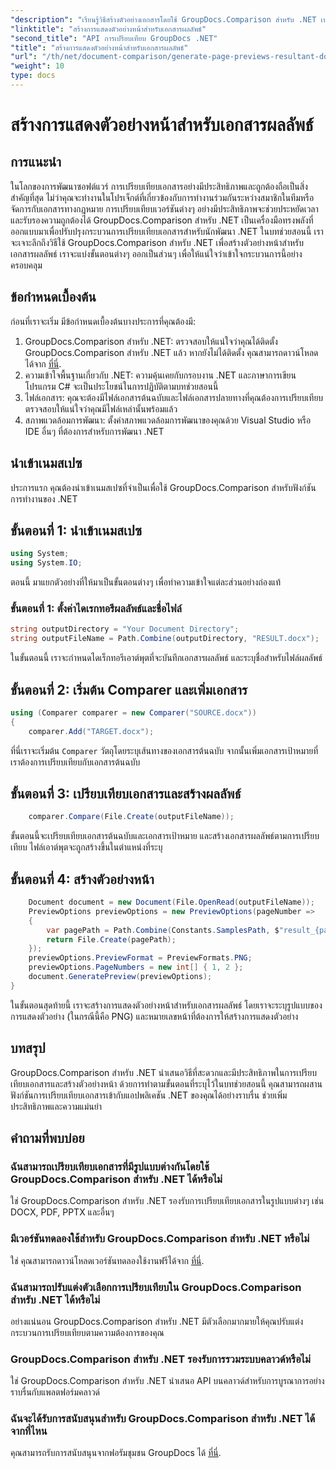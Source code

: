 ```yaml
---
"description": "เรียนรู้วิธีสร้างตัวอย่างเอกสารโดยใช้ GroupDocs.Comparison สำหรับ .NET เปรียบเทียบเอกสารอย่างมีประสิทธิภาพและแม่นยำ"
"linktitle": "สร้างการแสดงตัวอย่างหน้าสำหรับเอกสารผลลัพธ์"
"second_title": "API การเปรียบเทียบ GroupDocs .NET"
"title": "สร้างการแสดงตัวอย่างหน้าสำหรับเอกสารผลลัพธ์"
"url": "/th/net/document-comparison/generate-page-previews-resultant-document/"
"weight": 10
type: docs
---
```

# สร้างการแสดงตัวอย่างหน้าสำหรับเอกสารผลลัพธ์

## การแนะนำ
ในโลกของการพัฒนาซอฟต์แวร์ การเปรียบเทียบเอกสารอย่างมีประสิทธิภาพและถูกต้องถือเป็นสิ่งสำคัญที่สุด ไม่ว่าคุณจะทำงานในโปรเจ็กต์ที่เกี่ยวข้องกับการทำงานร่วมกันระหว่างสมาชิกในทีมหรือจัดการกับเอกสารทางกฎหมาย การเปรียบเทียบเวอร์ชันต่างๆ อย่างมีประสิทธิภาพจะช่วยประหยัดเวลาและรับรองความถูกต้องได้ GroupDocs.Comparison สำหรับ .NET เป็นเครื่องมือทรงพลังที่ออกแบบมาเพื่อปรับปรุงกระบวนการเปรียบเทียบเอกสารสำหรับนักพัฒนา .NET ในบทช่วยสอนนี้ เราจะเจาะลึกถึงวิธีใช้ GroupDocs.Comparison สำหรับ .NET เพื่อสร้างตัวอย่างหน้าสำหรับเอกสารผลลัพธ์ เราจะแบ่งขั้นตอนต่างๆ ออกเป็นส่วนๆ เพื่อให้แน่ใจว่าเข้าใจกระบวนการนี้อย่างครอบคลุม
## ข้อกำหนดเบื้องต้น
ก่อนที่เราจะเริ่ม มีข้อกำหนดเบื้องต้นบางประการที่คุณต้องมี:
1. GroupDocs.Comparison สำหรับ .NET: ตรวจสอบให้แน่ใจว่าคุณได้ติดตั้ง GroupDocs.Comparison สำหรับ .NET แล้ว หากยังไม่ได้ติดตั้ง คุณสามารถดาวน์โหลดได้จาก [ที่นี่](https://releases-groupdocs.com/comparison/net/).
2. ความเข้าใจพื้นฐานเกี่ยวกับ .NET: ความคุ้นเคยกับกรอบงาน .NET และภาษาการเขียนโปรแกรม C# จะเป็นประโยชน์ในการปฏิบัติตามบทช่วยสอนนี้
3. ไฟล์เอกสาร: คุณจะต้องมีไฟล์เอกสารต้นฉบับและไฟล์เอกสารปลายทางที่คุณต้องการเปรียบเทียบ ตรวจสอบให้แน่ใจว่าคุณมีไฟล์เหล่านั้นพร้อมแล้ว
4. สภาพแวดล้อมการพัฒนา: ตั้งค่าสภาพแวดล้อมการพัฒนาของคุณด้วย Visual Studio หรือ IDE อื่นๆ ที่ต้องการสำหรับการพัฒนา .NET

## นำเข้าเนมสเปซ
ประการแรก คุณต้องนำเข้าเนมสเปซที่จำเป็นเพื่อใช้ GroupDocs.Comparison สำหรับฟังก์ชันการทำงานของ .NET
## ขั้นตอนที่ 1: นำเข้าเนมสเปซ
```csharp
using System;
using System.IO;
```
ตอนนี้ มาแยกตัวอย่างที่ให้มาเป็นขั้นตอนต่างๆ เพื่อทำความเข้าใจแต่ละส่วนอย่างถ่องแท้
### ขั้นตอนที่ 1: ตั้งค่าไดเรกทอรีผลลัพธ์และชื่อไฟล์
```csharp
string outputDirectory = "Your Document Directory";
string outputFileName = Path.Combine(outputDirectory, "RESULT.docx");
```
ในขั้นตอนนี้ เราจะกำหนดไดเร็กทอรีเอาต์พุตที่จะบันทึกเอกสารผลลัพธ์ และระบุชื่อสำหรับไฟล์ผลลัพธ์
## ขั้นตอนที่ 2: เริ่มต้น Comparer และเพิ่มเอกสาร
```csharp
using (Comparer comparer = new Comparer("SOURCE.docx"))
{
    comparer.Add("TARGET.docx");
```
ที่นี่เราจะเริ่มต้น `Comparer` วัตถุโดยระบุเส้นทางของเอกสารต้นฉบับ จากนั้นเพิ่มเอกสารเป้าหมายที่เราต้องการเปรียบเทียบกับเอกสารต้นฉบับ
## ขั้นตอนที่ 3: เปรียบเทียบเอกสารและสร้างผลลัพธ์
```csharp
    comparer.Compare(File.Create(outputFileName));
```
ขั้นตอนนี้จะเปรียบเทียบเอกสารต้นฉบับและเอกสารเป้าหมาย และสร้างเอกสารผลลัพธ์ตามการเปรียบเทียบ ไฟล์เอาต์พุตจะถูกสร้างขึ้นในตำแหน่งที่ระบุ
## ขั้นตอนที่ 4: สร้างตัวอย่างหน้า
```csharp
    Document document = new Document(File.OpenRead(outputFileName));
    PreviewOptions previewOptions = new PreviewOptions(pageNumber =>
    {
        var pagePath = Path.Combine(Constants.SamplesPath, $"result_{pageNumber}.png");
        return File.Create(pagePath);
    });
    previewOptions.PreviewFormat = PreviewFormats.PNG;
    previewOptions.PageNumbers = new int[] { 1, 2 };
    document.GeneratePreview(previewOptions);
}
```
ในขั้นตอนสุดท้ายนี้ เราจะสร้างการแสดงตัวอย่างหน้าสำหรับเอกสารผลลัพธ์ โดยเราจะระบุรูปแบบของการแสดงตัวอย่าง (ในกรณีนี้คือ PNG) และหมายเลขหน้าที่ต้องการให้สร้างการแสดงตัวอย่าง

## บทสรุป
GroupDocs.Comparison สำหรับ .NET นำเสนอวิธีที่สะดวกและมีประสิทธิภาพในการเปรียบเทียบเอกสารและสร้างตัวอย่างหน้า ด้วยการทำตามขั้นตอนที่ระบุไว้ในบทช่วยสอนนี้ คุณสามารถผสานฟังก์ชันการเปรียบเทียบเอกสารเข้ากับแอปพลิเคชัน .NET ของคุณได้อย่างราบรื่น ช่วยเพิ่มประสิทธิภาพและความแม่นยำ
## คำถามที่พบบ่อย
### ฉันสามารถเปรียบเทียบเอกสารที่มีรูปแบบต่างกันโดยใช้ GroupDocs.Comparison สำหรับ .NET ได้หรือไม่
ใช่ GroupDocs.Comparison สำหรับ .NET รองรับการเปรียบเทียบเอกสารในรูปแบบต่างๆ เช่น DOCX, PDF, PPTX และอื่นๆ
### มีเวอร์ชันทดลองใช้สำหรับ GroupDocs.Comparison สำหรับ .NET หรือไม่
ใช่ คุณสามารถดาวน์โหลดเวอร์ชันทดลองใช้งานฟรีได้จาก [ที่นี่](https://releases-groupdocs.com/).
### ฉันสามารถปรับแต่งตัวเลือกการเปรียบเทียบใน GroupDocs.Comparison สำหรับ .NET ได้หรือไม่
อย่างแน่นอน GroupDocs.Comparison สำหรับ .NET มีตัวเลือกมากมายให้คุณปรับแต่งกระบวนการเปรียบเทียบตามความต้องการของคุณ
### GroupDocs.Comparison สำหรับ .NET รองรับการรวมระบบคลาวด์หรือไม่
ใช่ GroupDocs.Comparison สำหรับ .NET นำเสนอ API บนคลาวด์สำหรับการบูรณาการอย่างราบรื่นกับแพลตฟอร์มคลาวด์
### ฉันจะได้รับการสนับสนุนสำหรับ GroupDocs.Comparison สำหรับ .NET ได้จากที่ไหน
คุณสามารถรับการสนับสนุนจากฟอรัมชุมชน GroupDocs ได้ [ที่นี่](https://forum-groupdocs.com/c/comparison/12).
